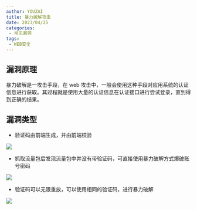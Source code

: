 ```yaml
---
author: YOUZAI
title: 暴力破解攻击
date: 2023/04/25
categories:
 - 常见漏洞
tags:
 - WEB安全
---
```


## 漏洞原理

暴力破解是一攻击手段，在 web 攻击中，一般会使用这种手段对应用系统的认证信息进行获取。其过程就是使用大量的认证信息在认证接口进行尝试登录，直到得到正确的结果。

## 漏洞类型

* 验证码由前端生成，并由前端校验

![](/images/1.png)

* 抓取流量包后发现流量包中并没有带验证码，可直接使用暴力破解方式爆破账号密码

![](/images/2.png)

* 验证码可以无限重放，可以使用相同的验证码，进行暴力破解

![](/images/3.png)